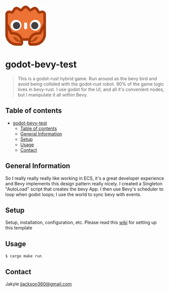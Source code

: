 ![Project Logo](./godot/assets/godot-ferris-128x128.png)

# godot-bevy-test
> This is a godot-rust hybrid game. Run around as the bevy bird and avoid being collided with the godot-rust robot.
> 90% of the game
> logic lives in bevy-rust.  I use godot for the UI, and 
> all it's convenient nodes, but I manipulate it all within
> Bevy.

## Table of contents
- [godot-bevy-test](#godot-bevy-test)
  - [Table of contents](#table-of-contents)
  - [General Information](#general-information)
  - [Setup](#setup)
  - [Usage](#usage)
  - [Contact](#contact)

## General Information
So I really really really like working in ECS, it's a great developer experience and Bevy implements this design pattern really nicely. I created a Singleton "AutoLoad" script that creates the bevy App.  I then use Bevy's scheduler to loop when godot loops; I use the world to sync bevy with events.  

## Setup
Setup, installation, configuration, etc. Please read this [wiki](https://github.com/macalimlim/godot-rust-template/wiki) for setting up this template

## Usage
```shell
$ cargo make run
```
## Contact
Jakyle <jjackson360@gmail.com>
